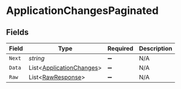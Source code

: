 # ApplicationChangesPaginated


## Fields

| Field                                                                     | Type                                                                      | Required                                                                  | Description                                                               |
| ------------------------------------------------------------------------- | ------------------------------------------------------------------------- | ------------------------------------------------------------------------- | ------------------------------------------------------------------------- |
| `Next`                                                                    | *string*                                                                  | :heavy_minus_sign:                                                        | N/A                                                                       |
| `Data`                                                                    | List<[ApplicationChanges](../../Models/Components/ApplicationChanges.md)> | :heavy_minus_sign:                                                        | N/A                                                                       |
| `Raw`                                                                     | List<[RawResponse](../../Models/Components/RawResponse.md)>               | :heavy_minus_sign:                                                        | N/A                                                                       |